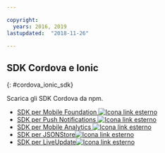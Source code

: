 ```yaml
---

copyright:
  years: 2016, 2019
lastupdated:  "2018-11-26"

---
```


##	SDK Cordova e Ionic
{: #cordova_ionic_sdk}

Scarica gli SDK Cordova da npm.

* [SDK per Mobile Foundation ![Icona link esterno](../../icons/launch-glyph.svg "Icona link esterno")](https://www.npmjs.com/package/cordova-plugin-mfp)
* [SDK per Push Notifications ![Icona link esterno](../../icons/launch-glyph.svg "Icona link esterno")](https://www.npmjs.com/package/cordova-plugin-mfp-push)
* [SDK per Mobile Analytics ![Icona link esterno](../../icons/launch-glyph.svg "Icona link esterno")](https://www.npmjs.com/package/cordova-plugin-mfp-analytics)
* [SDK per JSONStore![Icona link esterno](../../icons/launch-glyph.svg "Icona link esterno")](https://www.npmjs.com/package/cordova-plugin-mfp-jsonstore)
* [SDK per LiveUpdate![Icona link esterno](../../icons/launch-glyph.svg "Icona link esterno")](https://www.npmjs.com/package/cordova-plugin-mfp-liveupdate)

